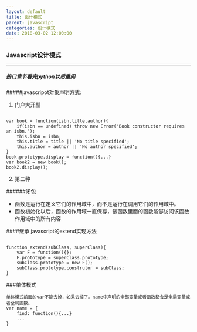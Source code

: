 ```yaml
---
layout: default
title: 设计模式
parent: javascript
categories: 设计模式
date: 2018-03-02 12:00:00
---
```


### Javascript设计模式

----------

##### 接口章节看完python以后重阅

#####javascripot对象声明方式:
1. 门户大开型<br>
<pre><code>
var book = function(isbn,title,author){
	if(isbn == undefined) throw new Error('Book constructor requires an isbn.');
	this.isbn = isbn;
	this.title = title || 'No title specified';
	this.author = author || 'No author specified';
}
book.prototype.display = function(){...}
var book2 = new book();
book2.display();</code>
</pre>
2. 第二种

######闭包
 - 函数是运行在定义它们的作用域中，而不是运行在调用它们的作用域中。
 - 函数初始化以后，函数的作用域一直保存，该函数里面的函数能够访问该函数作用域中的所有内容

####继承
javascript的extend实现方法
<pre><code>
function extend(subClass, superClass){
	var F = function(){};
	F.prototype = superClass.prototype;
	subClass.prototype = new F();
	subClass.prototype.construtor = subClass;
}
</code></pre>

###单体模式
<pre><code>单体模式前面的var不能去掉，如果去掉了。name中声明的全部变量或者函数都会是全局变量或者全局函数。
var name = {
	find: function(){...}
	...
}
</pre></code>

 
